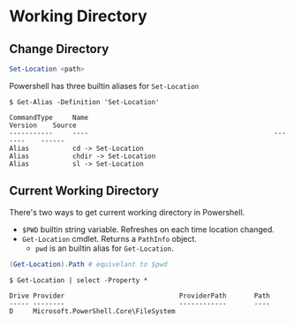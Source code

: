# Working Directory

## Change Directory

```ps1
Set-Location <path>
```

Powershell has three builtin aliases for `Set-Location`

```console
$ Get-Alias -Definition 'Set-Location'

CommandType     Name                                               Version    Source
-----------     ----                                               -------    ------
Alias           cd -> Set-Location
Alias           chdir -> Set-Location
Alias           sl -> Set-Location
```

## Current Working Directory

There's two ways to get current working directory in Powershell.

- `$PWD` builtin string variable. Refreshes on each time location changed.
- `Get-Location` cmdlet. Returns a `PathInfo` object.
  - `pwd` is an builtin alias for `Get-Location`.

```ps1
(Get-Location).Path # equivelant to $pwd
```

```console
$ Get-Location | select -Property *

Drive Provider                             ProviderPath       Path
----- --------                             ------------       ----
D     Microsoft.PowerShell.Core\FileSystem 
```
